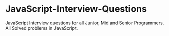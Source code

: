 # JavaScript-Interview-Questions
JavaScript Interview questions for all Junior, Mid and Senior Programmers. All Solved problems in JavaScript.
